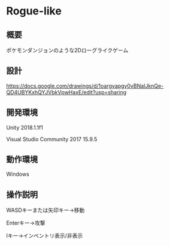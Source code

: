 # Rogue-like  

## 概要  
ポケモンダンジョンのような2Dローグライクゲーム

## 設計  
https://docs.google.com/drawings/d/1oargyapgy0yBNaIJknQe-QD4UBYKxhQYJVbkVpwHaxE/edit?usp=sharing

## 開発環境
Unity 2018.1.1f1

Visual Studio Community 2017 15.9.5

## 動作環境
Windows

## 操作説明
WASDキーまたは矢印キー→移動

Enterキー→攻撃

Iキー→インベントリ表示/非表示
